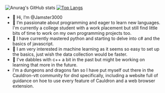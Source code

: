 ![Anurag's GitHub stats](https://github-readme-stats.vercel.app/api?username=jamster3000&show_icons=true&theme=synthwave)
[![Top Langs](https://github-readme-stats.vercel.app/api/top-langs/?username=jamster3000&theme=synthwave)](https://github.com/anuraghazra/github-readme-stats)
- 👋 Hi, I’m @Jamster3000
- 👀 I’m passionate about programming and eager to learn new languages. I'm currently a college student with a work placement but still find little bits of time to work on my own programming projects too.
- 🌿 I have currently mastered python and starting to delve into c# and the basics of javascript.
- 🍂 I am very interested in machine learning as it seems so easy to set up the basics, just wish the data collection would be faster.
- 🌱 I've dabbles with c++ a bit in the past but might be working on learning that more in the future.
- I'm a dungeons and dragons fan so I have put myself out there in the Cauldron-vtt community for dnd specifically, including a website full of guidance on hoe to use every feature of Cauldron and a web browser extension.
